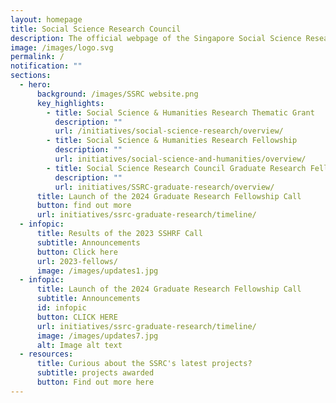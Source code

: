 ```yaml
---
layout: homepage
title: Social Science Research Council
description: The official webpage of the Singapore Social Science Research Council (SSRC).
image: /images/logo.svg
permalink: /
notification: ""
sections:
  - hero:
      background: /images/SSRC website.png
      key_highlights:
        - title: Social Science & Humanities Research Thematic Grant
          description: ""
          url: /initiatives/social-science-research/overview/
        - title: Social Science & Humanities Research Fellowship
          description: ""
          url: initiatives/social-science-and-humanities/overview/
        - title: Social Science Research Council Graduate Research Fellowship
          description: ""
          url: initiatives/SSRC-graduate-research/overview/
      title: Launch of the 2024 Graduate Research Fellowship Call
      button: find out more
      url: initiatives/ssrc-graduate-research/timeline/
  - infopic:
      title: Results of the 2023 SSHRF Call
      subtitle: Announcements
      button: Click here
      url: 2023-fellows/
      image: /images/updates1.jpg
  - infopic:
      title: Launch of the 2024 Graduate Research Fellowship Call
      subtitle: Announcements
      id: infopic
      button: CLICK HERE
      url: initiatives/ssrc-graduate-research/timeline/
      image: /images/updates7.jpg
      alt: Image alt text
  - resources:
      title: Curious about the SSRC's latest projects?
      subtitle: projects awarded
      button: Find out more here
---
```

